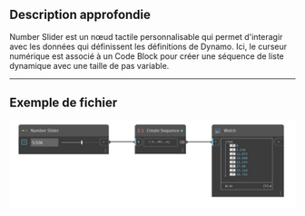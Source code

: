 ## Description approfondie
Number Slider est un nœud tactile personnalisable qui permet d'interagir avec les données qui définissent les définitions de Dynamo. Ici, le curseur numérique est associé à un Code Block pour créer une séquence de liste dynamique avec une taille de pas variable.
___
## Exemple de fichier

![Number Slider](./CoreNodeModels.Input.DoubleSlider_img.jpg)

